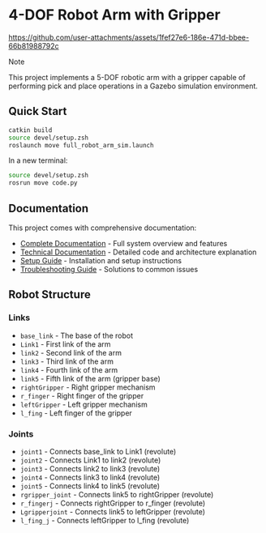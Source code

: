 # 4-DOF Robot Arm with Gripper

https://github.com/user-attachments/assets/1fef27e6-186e-471d-bbee-66b81988792c

> [!NOTE]
> This project implements a 5-DOF robotic arm with a gripper capable of performing pick and place operations in a Gazebo simulation environment.

## Quick Start

```bash
catkin build
source devel/setup.zsh
roslaunch move full_robot_arm_sim.launch
```

In a new terminal:

```bash
source devel/setup.zsh
rosrun move code.py
```

## Documentation

This project comes with comprehensive documentation:

- [Complete Documentation](DOCUMENTATION.md) - Full system overview and features
- [Technical Documentation](TECHNICAL_DOCUMENTATION.md) - Detailed code and architecture explanation
- [Setup Guide](SETUP_GUIDE.md) - Installation and setup instructions
- [Troubleshooting Guide](TROUBLESHOOTING_GUIDE.md) - Solutions to common issues

## Robot Structure

### Links

- `base_link` - The base of the robot
- `Link1` - First link of the arm
- `link2` - Second link of the arm
- `link3` - Third link of the arm
- `link4` - Fourth link of the arm
- `link5` - Fifth link of the arm (gripper base)
- `rightGripper` - Right gripper mechanism
- `r_finger` - Right finger of the gripper
- `leftGripper` - Left gripper mechanism
- `l_fing` - Left finger of the gripper

### Joints

- `joint1` - Connects base_link to Link1 (revolute)
- `joint2` - Connects Link1 to link2 (revolute)
- `joint3` - Connects link2 to link3 (revolute)
- `joint4` - Connects link3 to link4 (revolute)
- `joint5` - Connects link4 to link5 (revolute)
- `rgripper_joint` - Connects link5 to rightGripper (revolute)
- `r_fingerj` - Connects rightGripper to r_finger (revolute)
- `Lgripperjoint` - Connects link5 to leftGripper (revolute)
- `l_fing_j` - Connects leftGripper to l_fing (revolute)

